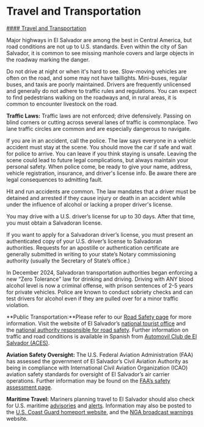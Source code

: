 # Travel and Transportation

[#### Travel and Transportation](javascript:void(0); "Travel and Transportation")

Major highways in El Salvador are among the best in Central America, but road conditions are not up to U.S. standards. Even within the city of San Salvador, it is common to see missing manhole covers and large objects in the roadway marking the danger.

Do not drive at night or when it's hard to see. Slow-moving vehicles are often on the road, and some may not have taillights. Mini-buses, regular buses, and taxis are poorly maintained. Drivers are frequently unlicensed and generally do not adhere to traffic rules and regulations. You can expect to find pedestrians walking on the roadways and, in rural areas, it is common to encounter livestock on the road.

**Traffic Laws:** Traffic laws are not enforced; drive defensively. Passing on blind corners or cutting across several lanes of traffic is commonplace. Two lane traffic circles are common and are especially dangerous to navigate.

If you are in an accident, call the police. The law says everyone in a vehicle accident must stay at the scene. You should move the car if safe and wait for police to arrive. You can leave if you think staying is unsafe. Leaving the scene could lead to future legal complications, but always maintain your personal safety. When police come, be ready to give your name, address, vehicle registration, insurance, and driver's license info. Be aware there are legal consequences to admitting fault.

Hit and run accidents are common. The law mandates that a driver must be detained and arrested if they cause injury or death in an accident while under the influence of alcohol or lacking a proper driver's license.

You may drive with a U.S. driver’s license for up to 30 days. After that time, you must obtain a Salvadoran license.

If you want to apply for a Salvadoran driver’s license, you must present an authenticated copy of your U.S. driver’s license to Salvadoran authorities. Requests for an apostille or authentication certificate are generally submitted in writing to your state’s Notary commissioning authority (usually the Secretary of State’s office.)

In December 2024, Salvadoran transportation authorities began enforcing a new “Zero Tolerance” law for drinking and driving. Driving with ANY blood alcohol level is now a criminal offense, with prison sentences of 2-5 years for private vehicles. Police are known to conduct sobriety checks and can test drivers for alcohol even if they are pulled over for a minor traffic violation.

**Public Transportation:**Please refer to our [Road Safety page](https://travel.state.gov/content/travel/en/international-travel/before-you-go/driving-and-road-safety.html) for more information. Visit the website of El Salvador’s [national tourist office](https://elsalvador.travel/en/) and the [national authority responsible for road safety](https://www.vmt.gob.sv/). Further information on traffic and road conditions is available in Spanish from [Automovil Club de El Salvador (ACES)](http://www.aces.com.sv/).

**Aviation Safety Oversight:** The U.S. Federal Aviation Administration (FAA) has assessed the government of El Salvador’s Civil Aviation Authority as being in compliance with International Civil Aviation Organization (ICAO) aviation safety standards for oversight of El Salvador’s air carrier operations. Further information may be found on the [FAA’s safety assessment page](https://www.faa.gov/about/initiatives/iasa).

**Maritime Travel:** Mariners planning travel to El Salvador should also check for U.S. maritime [advisories](https://www.maritime.dot.gov/msci-advisories) and [alerts](https://www.maritime.dot.gov/msci-alerts). Information may also be posted to the [U.S. Coast Guard homeport website](https://homeport.uscg.mil/), and the [NGA broadcast warnings](https://msi.nga.mil/NavWarnings) website.